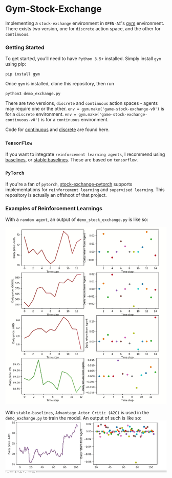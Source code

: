 # Gym-Stock-Exchange

Implementing a `stock-exchange` environment in `OPEN-AI`'s [gym](https://gym.openai.com/) environment.
There exists two version, one for `discrete` action space, and the other for `continuous`.

### Getting Started
To get started, you’ll need to have `Python 3.5+` installed. 
Simply install `gym` using pip:
```
pip install gym
```

Once `gym` is installed, clone this repository, then run 
```
python3 demo_exchange.py
```
There are two versions, `discrete` and `continuous` action spaces - 
agents may require one or the other.
`env = gym.make('game-stock-exchange-v0')` is for a `discrete` environment.
`env = gym.make('game-stock-exchange-continuous-v0')` is for a `continuous` environment.

Code for [continuous](gym_exchange/envs/stock_exchange_continuous.py) and
[discrete](gym_exchange/envs/stock_exchange.py) are found here.

### `TensorFlow`
If you want to integrate `reinforcement learning agents`, I recommend using
[baselines](https://github.com/openai/baselines/), or [stable baselines](https://github.com/hill-a/stable-baselines). 
These are based on `tensorflow`.

### `PyTorch`
If you're a fan of `pytorch`, [stock-exchange-pytorch](https://github.com/wbaik/stock-exchange-pytorch) supports 
implementations for `reinforcement learning` and `supervised learning`. This repository is actually an offshoot 
of that project.

### Examples of Reinforcement Learnings
With a `random agent`, an output of `demo_stock_exchange.py` is like so:

![screenshot](img/random_agents.gif)

With `stable-baselines`, `Advantage Actor Critic (A2C)` is used in the `demo_exchange.py` to train the model. 
An output of such is like so:
![screenshot](img/a2c_agent.gif)

